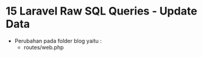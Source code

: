 # 15 Laravel Raw SQL Queries - Update Data

- Perubahan pada folder blog yaitu :     
    - routes/web.php